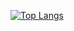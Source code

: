 [![Top Langs](https://github-readme-stats.vercel.app/api/top-langs/?username=minseok1015&layout=compact)](https://github.com/minseok1015/github-readme-stats)
